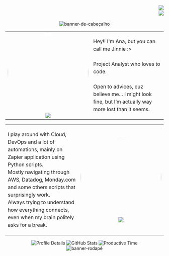 <div class="perfil-views">
<img align="right" src="https://komarev.com/ghpvc/?username=aflaviarv&color=blueviolet&style=plastic&label=Profile+Views&abbreviated=true">
<br>
<img align="right" src="https://img.shields.io/github/stars/aflaviarv?style=plastic&color=purple">
</div>

<br>
<br>

<div class="cabecalho" align="center">
    <img src="https://i.postimg.cc/rmLBPZ4N/cabecalho.png" alt="banner-de-cabeçalho" border="0" />
</div>

<div class="fist-block">
<table align="center" width="auto">
  <tr>
    <td align="center" width="auto">
      <img src="https://i.postimg.cc/Y9nxWhtS/1.png" width="256" style="border-radius: 50%;"><br>
      <img src="https://img.shields.io/badge/-ABOUT%20ME-D8BFD8?style=for-the-badge&logo=about-dot-me">
    </td>
    <td align="left" width="auto">
      <p style="font-size: 16px; line-height: 1.5;">
        Hey!! I'm Ana, but you can call me Jinnie :><br><br>
        Project Analyst who loves to code.<br><br>
        Open to advices, cuz believe me... I might look fine, but I’m actually way more lost than it seems.
      </p>
    </td>
  </tr>
</table>
</div>

<div class="second-block">
<table align="center" width="auto">
  <tr>
    <td align="left" width="auto">
      <p style="font-size: 16px; line-height: 1.5;">
        I play around with Cloud, DevOps and a lot of automations, mainly on Zapier application using Python scripts.<br>
        Mostly navigating through AWS, Datadog, Monday.com and some others scripts that surprisingly work.<br>
        Always trying to understand how everything connects, even when my brain politely asks for a break.
      </p>
    </td>
        <td align="center" width="auto">
      <img src="https://i.postimg.cc/hjy0dfKJ/2.png" width="256" style="border-radius: 50%;"><br>
      <img src="https://img.shields.io/badge/-MY%20SKILLS-D8BFD8?style=for-the-badge&logo=about-dot-me">
    </td>
  </tr>
</table>
</div>

<div class="statistics-block" width="auto" align="center">
  <img src="https://github-profile-summary-cards.vercel.app/api/cards/profile-details?username=aflaviarv&theme=tokyonight" alt="Profile Details"/>
  <img src="https://github-profile-summary-cards.vercel.app/api/cards/stats?username=aflaviarv&theme=tokyonight" alt="GitHub Stats"/>
  <img src="https://github-profile-summary-cards.vercel.app/api/cards/productive-time?username=aflaviarv&theme=tokyonight" alt="Productive Time"/>
</div>

<div class="rodape" align="center">
    <img src="https://i.postimg.cc/W4rRScd7/banner-rodape.png" alt="banner-rodapé" border="0" />
</div>
